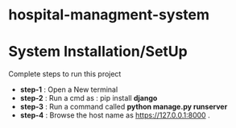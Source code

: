 # hospital-managment-system


# System Installation/SetUp
Complete steps to run this  project
- **step-1** : Open a New terminal
- **step-2** : Run a cmd as : pip install **django**
- **step-3** : Run a command called **python manage.py runserver**
- **step-4** : Browse the  host name as https://127.0.0.1:8000 .



